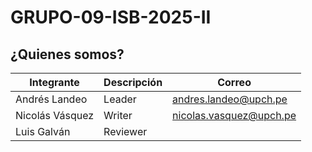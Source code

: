 # GRUPO-09-ISB-2025-II
## ¿Quienes somos?

| Integrante | Descripción | Correo | 
|-------|----------|----------|  
| Andrés Landeo | Leader | andres.landeo@upch.pe |  
| Nicolás Vásquez   | Writer   | nicolas.vasquez@upch.pe |
| Luis Galván | Reviewer |  | 
